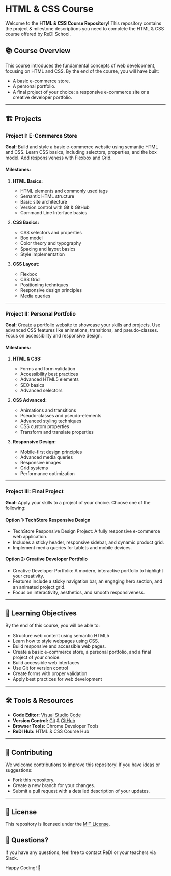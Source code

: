  # HTML & CSS Course

Welcome to the **HTML & CSS Course Repository**! This repository contains the project & milestone descriptions you need to complete the HTML & CSS course offered by ReDI School. 

## 📚 Course Overview

This course introduces the fundamental concepts of web development, focusing on HTML and CSS. By the end of the course, you will have built:
- A basic e-commerce store.
- A personal portfolio.
- A final project of your choice: a responsive e-commerce site or a creative developer portfolio.


---

## 🏗️ Projects

### Project I: E-Commerce Store

**Goal:** 
Build and style a basic e-commerce website using semantic HTML and CSS. Learn CSS basics, including selectors, properties, and the box model. Add responsiveness with Flexbox and Grid.

#### Milestones:

1. **HTML Basics:**
   - HTML elements and commonly used tags
   - Semantic HTML structure
   - Basic site architecture
   - Version control with Git & GitHub
   - Command Line Interface basics

2. **CSS Basics:**
   - CSS selectors and properties
   - Box model
   - Color theory and typography
   - Spacing and layout basics
   - Style implementation

3. **CSS Layout:**
   - Flexbox
   - CSS Grid
   - Positioning techniques
   - Responsive design principles
   - Media queries

---

### Project II: Personal Portfolio

**Goal:** 
Create a portfolio website to showcase your skills and projects. Use advanced CSS features like animations, transitions, and pseudo-classes. Focus on accessibility and responsive design.

#### Milestones:

1. **HTML & CSS:**
   - Forms and form validation
   - Accessibility best practices
   - Advanced HTML5 elements
   - SEO basics
   - Advanced selectors

2. **CSS Advanced:**
   - Animations and transitions
   - Pseudo-classes and pseudo-elements
   - Advanced styling techniques
   - CSS custom properties
   - Transform and translate properties

3. **Responsive Design:**
   - Mobile-first design principles
   - Advanced media queries
   - Responsive images
   - Grid systems
   - Performance optimization

---

### Project III: Final Project

**Goal:** Apply your skills to a project of your choice. Choose one of the following:

#### Option 1: TechStore Responsive Design
- TechStore Responsive Design Project: A fully responsive e-commerce web application.
- Includes a sticky header, responsive sidebar, and dynamic product grid.
- Implement media queries for tablets and mobile devices.

#### Option 2: Creative Developer Portfolio
- Creative Developer Portfolio: A modern, interactive portfolio to highlight your creativity.
- Features include a sticky navigation bar, an engaging hero section, and an animated project grid.
- Focus on interactivity, aesthetics, and smooth responsiveness.


---

## 🚀 Learning Objectives

By the end of this course, you will be able to:

- Structure web content using semantic HTML5
- Learn how to style webpages using CSS.
- Build responsive and accessible web pages.
- Create a basic e-commerce store, a personal portfolio, and a final project of your choice.
- Build accessible web interfaces
- Use Git for version control
- Create forms with proper validation
- Apply best practices for web development

--- 

## 🛠️ Tools & Resources

- **Code Editor:** [Visual Studio Code](https://code.visualstudio.com/)
- **Version Control:** [Git](https://git-scm.com/) & [GitHub](https://github.com/)
- **Browser Tools:** Chrome Developer Tools
- **ReDI Hub:** HTML & CSS Course Hub

---

## 🤝 Contributing

We welcome contributions to improve this repository! If you have ideas or suggestions:

- Fork this repository.
- Create a new branch for your changes.
- Submit a pull request with a detailed description of your updates.

---

## 📝 License

This repository is licensed under the [MIT License](https://opensource.org/license/mit).


## 💬 Questions?

If you have any questions, feel free to contact ReDI or your teachers via Slack.

Happy Coding! 🎉

